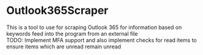 # Outlook365Scraper

This is a tool to use for scraping Outlook 365 for information based on keywords feed into the program from an external file<br />TODO: Implement MFA support and also implement checks for read items to ensure items which are unread remain unread
